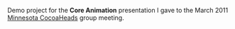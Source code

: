 Demo project for the **Core Animation** presentation I gave to the March 2011 [Minnesota CocoaHeads](http://www.cocoaheadsmn.org/) group meeting.